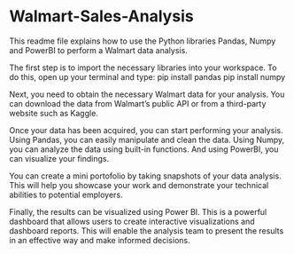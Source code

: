 # Walmart-Sales-Analysis
This readme file explains how to use the Python libraries Pandas, Numpy and PowerBI to perform a Walmart data analysis.

The first step is to import the necessary libraries into your workspace.
To do this, open up your terminal and type: 
pip install pandas
pip install numpy

Next, you need to obtain the necessary Walmart data for your analysis. 
You can download the data from Walmart’s public API or from a third-party website such as Kaggle.

Once your data has been acquired, you can start performing your analysis. 
Using Pandas, you can easily manipulate and clean the data. Using Numpy, you can analyze the data using built-in functions. 
And using PowerBI, you can visualize your findings.

You can create a mini portofolio by taking snapshots of your data analysis. 
This will help you showcase your work and demonstrate your technical abilities to potential employers.

Finally, the results can be visualized using Power BI. This is a powerful dashboard that allows users to create interactive visualizations and dashboard reports. 
This will enable the analysis team to present the results in an effective way and make informed decisions.
